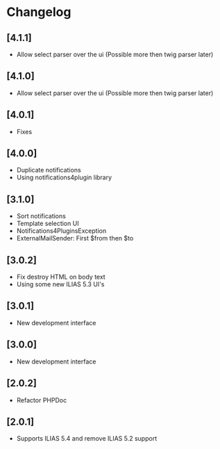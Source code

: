 # Changelog

## [4.1.1]
- Allow select parser over the ui (Possible more then twig parser later)

## [4.1.0]
- Allow select parser over the ui (Possible more then twig parser later)

## [4.0.1]
- Fixes

## [4.0.0]
- Duplicate notifications
- Using notifications4plugin library

## [3.1.0]
- Sort notifications
- Template selection UI
- Notifications4PluginsException
- ExternalMailSender: First $from then $to

## [3.0.2]
- Fix destroy HTML on body text
- Using some new ILIAS 5.3 UI's

## [3.0.1]
- New development interface

## [3.0.0]
- New development interface

## [2.0.2]
- Refactor PHPDoc

## [2.0.1]
- Supports ILIAS 5.4 and remove ILIAS 5.2 support
